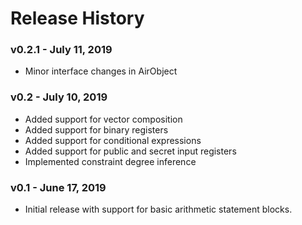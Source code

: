 # Release History

### v0.2.1 - July 11, 2019

* Minor interface changes in AirObject

### v0.2 - July 10, 2019

* Added support for vector composition
* Added support for binary registers
* Added support for conditional expressions
* Added support for public and secret input registers
* Implemented constraint degree inference

### v0.1 - June 17, 2019

* Initial release with support for basic arithmetic statement blocks.